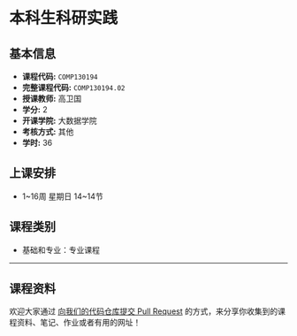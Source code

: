 # 本科生科研实践

## 基本信息

- **课程代码:** `COMP130194`
- **完整课程代码:** `COMP130194.02`
- **授课教师:** 高卫国
- **学分:** 2
- **开课学院:** 大数据学院
- **考核方式:** 其他
- **学时:** 36

## 上课安排

- 1~16周 星期日 14~14节

## 课程类别

- 基础和专业：专业课程

---

## 课程资料

欢迎大家通过 [向我们的代码仓库提交 Pull Request](https://github.com/cedric1902666/fudan-ds-info/pulls) 的方式，来分享你收集到的课程资料、笔记、作业或者有用的网址！